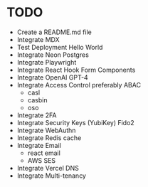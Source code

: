 # TODO
- Create a README.md file
- Integrate MDX
- Test Deployment Hello World
- Integrate Neon Postgres
- Integrate Playwright
- Integrate React Hook Form Components
- Integrate OpenAI GPT-4
- Integrate Access Control preferably ABAC
  - casl
  - casbin
  - oso
- Integrate 2FA
- Integrate Security Keys (YubiKey) Fido2
- Integrate WebAuthn
- Integrate Redis cache
- Integrate Email
  - react email
  - AWS SES
- Integrate Vercel DNS
- Integrate Multi-tenancy
